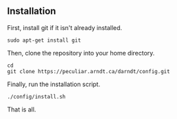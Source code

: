 Installation
------------

First, install git if it isn't already installed.

    sudo apt-get install git

Then, clone the repository into your home directory.

    cd
    git clone https://peculiar.arndt.ca/darndt/config.git

Finally, run the installation script.

    ./config/install.sh 

That is all.

